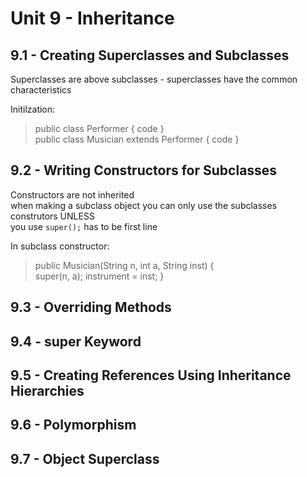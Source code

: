 # Unit 9 - Inheritance

## 9.1 - Creating Superclasses and Subclasses
Superclasses are above subclasses - superclasses have the common characteristics

Initilzation:
> public class Performer { code }       
public class Musician extends Performer { code }

## 9.2 - Writing Constructors for Subclasses
Constructors are not inherited      
when making a subclass object you can only use the subclasses construtors UNLESS        
you use `super();` has to be first line

In subclass constructor:
> public Musician(String n, int a, String inst) {       
    super(n, a);
    instrument = inst;
}




## 9.3 - Overriding Methods

## 9.4 - super Keyword

## 9.5 - Creating References Using Inheritance Hierarchies

## 9.6 - Polymorphism

## 9.7 - Object Superclass
